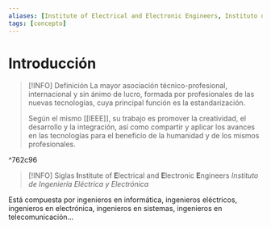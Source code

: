 ```yaml
---
aliases: [Institute of Electrical and Electronic Engineers, Instituto de Ingeniería Eléctrica y Electrónica]
tags: [concepto]
---
```


# Introducción

> [!INFO] Definición
> La mayor asociación técnico-profesional, internacional y sin ánimo de lucro, formada por profesionales de las nuevas tecnologías, cuya principal función es la estandarización.
> 
> Según el mismo [[IEEE]], su trabajo es promover la creatividad, el desarrollo y la integración, así como compartir y aplicar los avances en las tecnologías para el beneficio de la humanidad y de los mismos profesionales.

^762c96

> [!INFO] Siglas
> **I**nstitute of **E**lectrical and **E**lectronic **E**ngineers
> *Instituto de Ingeniería Eléctrica y Electrónica*

Está compuesta por ingenieros en informática, ingenieros eléctricos, ingenieros en electrónica, ingenieros en sistemas, ingenieros en telecomunicación...